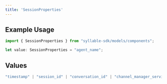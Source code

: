 ```yaml
---
title: 'SessionProperties'
---
```


## Example Usage

```typescript
import { SessionProperties } from "syllable-sdk/models/components";

let value: SessionProperties = "agent_name";
```

## Values

```typescript
"timestamp" | "session_id" | "conversation_id" | "channel_manager_service" | "channel_manager_type" | "channel_manager_sid" | "agent_type" | "agent_id" | "agent_name" | "prompt_id" | "prompt_name" | "source" | "target" | "duration" | "is_legacy" | "is_test"
```